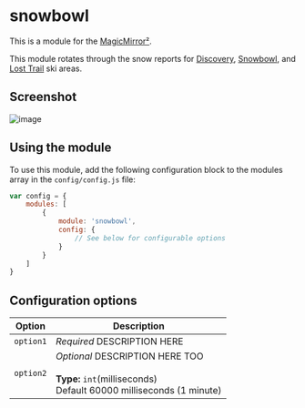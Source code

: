 # snowbowl

This is a module for the [MagicMirror²](https://github.com/MichMich/MagicMirror/).

This module rotates through the snow reports for [Discovery](https://www.skidiscovery.com/), [Snowbowl](https://www.montanasnowbowl.com/), and [Lost Trail](https://www.losttrail.com/) ski areas.


## Screenshot
![image](https://user-images.githubusercontent.com/399068/55690234-c55aeb00-594b-11e9-96b5-7d8c85d6e365.png)


## Using the module

To use this module, add the following configuration block to the modules array in the `config/config.js` file:
```js
var config = {
    modules: [
        {
            module: 'snowbowl',
            config: {
                // See below for configurable options
            }
        }
    ]
}
```

## Configuration options

| Option           | Description
|----------------- |-----------
| `option1`        | *Required* DESCRIPTION HERE
| `option2`        | *Optional* DESCRIPTION HERE TOO <br><br>**Type:** `int`(milliseconds) <br>Default 60000 milliseconds (1 minute)
